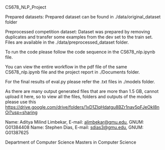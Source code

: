 CS678_NLP_Project

Prepared datasets: Prepared dataset can be found in ./data/original_dataset folder

Preprocessed competition dataset: Dataset was prepared by removing duplicates and transfer some examples from the dev set to the train set. Files are available in the ./data/preprocessed_dataset folder.

To run the code please follow the code sequence in the CS678_nlp.ipynb file.

You can view the entire workflow in the pdf file of the same CS678_nlp.ipynb file and the project report in ./Documents folder.

For the final results of eval.py please refer the .txt files in ./models folder.

As there are many output generated files that are more than 1.5 GB, cannot upload it here, so to view all the files, folders and outputs of the models please use this https://drive.google.com/drive/folders/1xD1ZIqHdatgu8BZr1nav5pFJeOkI8nOi?usp=sharing

Name: Aditya Milind Limbekar, E-mail: alimbekar@gmu.edu, GNUM: G01384408
Name: Stephen Dias, E-mail: sdias3@gmu.edu, GNUM: G01387625       

Department of Computer Science Masters in Computer Science
